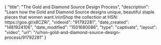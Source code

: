 {
    "title": "The Gold and Diamond Source Design Process",
    "description": "Learn how the Gold and Diamond Source designs unique, beautiful staple pieces that women want.\n\nShop the collection at HSN: https:\/\/goo.gl\/x8CZRi",
    "videoid": "91792281",
    "date_created": "1481924106",
    "date_modified": "1501680086",
    "type": "captivate",
    "layout": "video",
    "url": "\/v\/hsn-gold-and-diamond-source-design-process\/91792281"
}